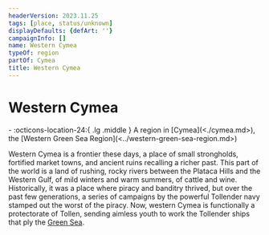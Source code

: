 ```yaml
---
headerVersion: 2023.11.25
tags: [place, status/unknown]
displayDefaults: {defArt: ''}
campaignInfo: []
name: Western Cymea
typeOf: region
partOf: Cymea
title: Western Cymea
---
```

# Western Cymea
<div class="grid cards ext-narrow-margin ext-one-column" markdown>
-    :octicons-location-24:{ .lg .middle } A region in [Cymea](<./cymea.md>), the [Western Green Sea Region](<../western-green-sea-region.md>)  
</div>


Western Cymea is a frontier these days, a place of small strongholds, fortified market towns, and ancient ruins recalling a richer past. This part of the world is a land of rushing, rocky rivers between the Plataca Hills and the Western Gulf, of mild winters and warm summers, of cattle and wine. Historically, it was a place where piracy and banditry thrived, but over the past few generations, a series of campaigns by the powerful Tollender navy stamped out the worst of the piracy. Now, western Cymea is functionally a protectorate of Tollen, sending aimless youth to work the Tollender ships that ply the [Green Sea](<../../green-sea.md>). 

